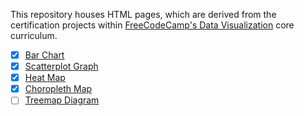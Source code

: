 This repository houses HTML pages, which are derived from the certification projects within [FreeCodeCamp's Data Visualization](https://www.freecodecamp.org/learn/data-visualization/) core curriculum.

- [x]  [Bar Chart](https://www.freecodecamp.org/learn/data-visualization/data-visualization-projects/visualize-data-with-a-bar-chart)
- [x] [Scatterplot Graph](https://www.freecodecamp.org/learn/data-visualization/data-visualization-projects/visualize-data-with-a-scatterplot-graph)
- [x] [Heat Map](https://www.freecodecamp.org/learn/data-visualization/data-visualization-projects/visualize-data-with-a-heat-map)
- [x] [Choropleth Map](https://www.freecodecamp.org/learn/data-visualization/data-visualization-projects/visualize-data-with-a-choropleth-map)
- [ ] [Treemap Diagram](https://www.freecodecamp.org/learn/data-visualization/data-visualization-projects/visualize-data-with-a-treemap-diagram)
